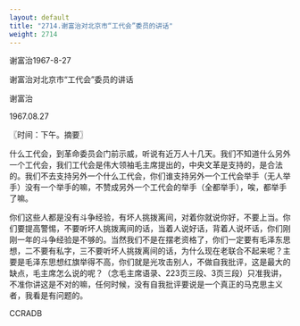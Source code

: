 ```yaml
---
layout: default
title: "2714.谢富治对北京市“工代会”委员的讲话"
weight: 2714
---
```


谢富治1967-8-27

谢富治对北京市“工代会”委员的讲话

谢富治

1967.08.27

〖时间：下午。摘要〗

什么工代会，到革命委员会门前示威，听说有近万人十几天。我们不知道什么另外一个工代会，我们工代会是伟大领袖毛主席提出的，中央文革是支持的，是合法的。我们不去支持另外一个什么工代会，你们谁支持另外一个工代会举手（无人举手）没有一个举手的嘛，不赞成另外一个工代会的举手（全都举手），唉，都举手了嘛。

你们这些人都是没有斗争经验，有坏人挑拨离间，对着你就说你好，不要上当。你们要提高警惕，不要听坏人挑拨离间的话，当着人说好话，背着人说坏话，你们刚刚一年的斗争经验是不够的。当然我们不是在摆老资格了，你们一定要有毛泽东思想，二不要有私字，三不要听坏人挑拨离间的话，为什么现在老联合不起来呢？主要是毛泽东思想红旗举得不高，你们就是光攻击别人，不做自我批评，这是最大的缺点，毛主席怎么说的呢？（念毛主席语录、223页三段、3页三段）只准我讲，不准你讲这是不对的嘛，任何时候，没有自我批评要说是一个真正的马克思主义者，我看是有问题的。

CCRADB

